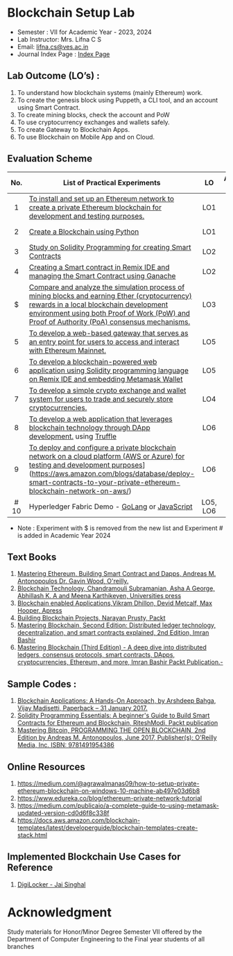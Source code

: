 # Blockchain Setup Lab 
* Semester : VII for Academic Year - 2023, 2024
* Lab Instructor:	Mrs. Lifna C S
* Email:			lifna.cs@ves.ac.in
* Journal Index Page : [Index Page](https://github.com/LifnaJos/Blockchain-Development-HBCC701/blob/main/BD_HD_IndexPage(2024-25).pdf)

## Lab Outcome (LO’s) : 
1. To understand how blockchain systems (mainly Ethereum) work.
2. To create the genesis block using Puppeth, a CLI tool, and an account using Smart Contract.
3. To create mining blocks, check the account and PoW
4. To use cryptocurrency exchanges and wallets safely.
5. To create Gateway to Blockchain Apps.
6. To use Blockchain on Mobile App and on Cloud.

## Evaluation Scheme 

| No.| List of Practical Experiments |  LO | Academic Year |
| :--: | ---------------------------- | :--:| :-------------: |
| 1 | [To install and set up an Ethereum network to create a private Ethereum blockchain for development and testing purposes.](https://github.com/LifnaJos/Blockchain-Development-HBCC701/blob/main/Labwise_Instructions/Lab-1-Ethereum-Geth.md) | LO1| 2023, 2024 |
| 2 | [Create a Blockchain using Python](https://github.com/LifnaJos/Blockchain-Development-HBCC701/blob/main/Labwise_Instructions/Lab-2-Blockchain-Python.md) | LO1 | 2023, 2024 |
| 3 | [Study on Solidity Programming for creating Smart Contracts](https://github.com/LifnaJos/Blockchain-Development-HBCC701/blob/main/Labwise_Instructions/Lab-3-Solidity-Study-RemixIDE.md) | LO2 |  2023, 2024 |
| 4 | [Creating a Smart contract in Remix IDE and managing the Smart Contract using Ganache](https://github.com/LifnaJos/Blockchain-Development-HBCC701/blob/main/Labwise_Instructions/Lab-4-Ethereum-Ganache) | LO2 | 2023, 2024 |
| $ | [Compare and analyze the simulation process of mining blocks and earning Ether (cryptocurrency) rewards in a local blockchain development environment using both Proof of Work (PoW) and Proof of Authority (PoA) consensus mechanisms.](https://github.com/LifnaJos/Blockchain-Development-HBCC701/blob/main/Labwise_Instructions/Lab-5-CaseStudy-PoW-PoS.md) | LO3 | 2023 |
| 5 | [To develop a web-based gateway that serves as an entry point for users to access and interact with Ethereum Mainnet.](https://github.com/LifnaJos/Blockchain-Development-HBCC701/blob/main/Labwise_Instructions/Lab-6-Ethereum-Mainnet-Interaction.md) |LO5 |  2023, 2024 |
| 6 | [To develop a blockchain-powered web application using Solidity programming language on Remix IDE and embedding Metamask Wallet](https://github.com/LifnaJos/Blockchain-Development-HBCC701/blob/main/Labwise_Instructions/Lab-7-WebApp-Metamask-Wallet.md) | LO5 |  2023, 2024 |
| 7 | [To develop a simple crypto exchange and wallet system for users to trade and securely store cryptocurrencies.](https://www.youtube.com/watch?v=d_XOWCoUAHY&list=PLS5SEs8ZftgXHEtZ19lXmDQZm_1JKaBTK) | LO4 | 2023, 2024 |
| 8 | [To develop a web application that leverages blockchain technology through DApp development.](https://www.youtube.com/watch?v=3681ZYbDSSk&list=PLS5SEs8ZftgXXPYBH6rDk4TKnDOvinwJr)  using [Truffle](https://github.com/LifnaJos/Install_Compile_Test_Deploy_Truffle_Project_on_Ganache)| LO6 | 2023, 2024 |
| 9 | [To deploy and configure a private blockchain network on a cloud platform (AWS or Azure) for testing and development purposes]([https://www.youtube.com/watch?v=3681ZYbDSSk&list=PLS5SEs8ZftgXXPYBH6rDk4TKnDOvinwJr)](https://aws.amazon.com/blogs/database/deploy-smart-contracts-to-your-private-ethereum-blockchain-network-on-aws/) | LO6 | 2023, 2024 |
| # 10 | Hyperledger Fabric Demo - [GoLang](https://learn.kba.ai/course/hyperledger-fabric-fundamentals-golang/) or [JavaScript](https://learn.kba.ai/course/hyperledger-fabric-fundamentals/)| LO5, LO6 | 2024 |

* Note : Experiment with $ is removed from the new list and Experiment # is added in Academic Year 2024

## Text Books
1. [Mastering Ethereum, Building Smart Contract and Dapps, Andreas M. Antonopoulos Dr. Gavin Wood, O'reilly.](https://drive.google.com/file/d/12gMxWvGSquUEQfWpEFenwgMHIY57JcE7/view?usp=sharing)
2. [Blockchain Technology, Chandramouli Subramanian, Asha A George, Abhillash K. A and Meena Karthikeyen, Universities press](https://www.universitiespress.com/resources?id=9789389211634)
3. [Blockchain enabled Applications,Vikram Dhillon, Devid Metcalf, Max Hooper, Apress](https://drive.google.com/file/d/1uh1NSgohgWJNLRMacX1bVgb5puyFgf0j/view?usp=sharing)
4. [Building Blockchain Projects, Narayan Prusty, Packt](https://drive.google.com/file/d/1fEdzWJtG3_LOlZb07xvZVlPv5yGUJ9O_/view?usp=sharing)
5. [Mastering Blockchain, Second Edition: Distributed ledger technology, decentralization, and smart contracts explained, 2nd Edition, Imran Bashir](https://drive.google.com/file/d/1UkXFmXnDnLPnlSlfKU-1g8w3jt_tIXMw/view?usp=sharing)
6. [Mastering Blockchain (Third Edition) - A deep dive into distributed ledgers, consensus protocols, smart contracts, DApps, cryptocurrencies, Ethereum, and more, Imran Bashir  Packt Publication.-](https://drive.google.com/file/d/1E6O9D6lCDAGITb9y-QDTV5X5l_2c8a3c/view?usp=sharing)

## Sample Codes : 
1. [Blockchain Applications: A Hands-On Approach, by Arshdeep Bahga, Vijay Madisetti, Paperback – 31 January 2017.](https://github.com/arshdeepbahga/blockchain-applications-book)
2. [Solidity Programming Essentials: A beginner's Guide to Build Smart Contracts for Ethereum and Blockchain, RiteshModi, Packt publication](https://github.com/PacktPublishing/Solidity-Programming-Essentials-Second-Edition)
3. [Mastering Bitcoin, PROGRAMMING THE OPEN BLOCKCHAIN, 2nd Edition by Andreas M. Antonopoulos, June 2017, Publisher(s): O'Reilly Media, Inc. ISBN: 9781491954386](https://github.com/bitcoinbook/bitcoinbook)

## Online Resources
1. https://medium.com/@agrawalmanas09/how-to-setup-private-ethereum-blockchain-on-windows-10-machine-ab497e03d6b8
2. https://www.edureka.co/blog/ethereum-private-network-tutorial
3. https://medium.com/publicaio/a-complete-guide-to-using-metamask-updated-version-cd0d6f8c338f
4. https://docs.aws.amazon.com/blockchain-templates/latest/developerguide/blockchain-templates-create-stack.html 

## Implemented Blockchain Use Cases for Reference
1. [DigiLocker - Jai Singhal](https://github.com/jai-singhal/digiLocker)

# Acknowledgment
Study materials for Honor/Minor Degree Semester VII offered by the Department of Computer Engineering to the Final year students of all branches
